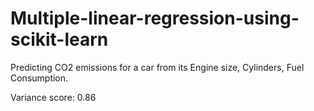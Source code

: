 # Multiple-linear-regression-using-scikit-learn
Predicting CO2 emissions for a car from its Engine size, Cylinders, Fuel Consumption.

Variance score: 0.86
